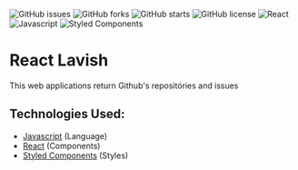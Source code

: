 ![GitHub issues](https://img.shields.io/github/issues/programador404/Github-Explorer)
![GitHub forks](https://img.shields.io/github/forks/programador404/Github-Explorer)
![GitHub starts](https://img.shields.io/github/stars/programador404/Github-Explorer)
![GitHub license](https://img.shields.io/github/license/programador404/Github-Explorer)
![React](https://img.shields.io/badge/React-components-orange)
![Javascript](https://img.shields.io/badge/Javascript-Language-yellow)
![Styled Components](https://img.shields.io/badge/StyledComponents-Styles-blue)

# React Lavish
This web applications return Github's repositóries and issues

## Technologies Used:
- [Javascript](https://developer.mozilla.org/pt-BR/docs/Web/JavaScript) (Language)
- [React](https://pt-br.reactjs.org/) (Components)
- [Styled Components](https://styled-components.com/) (Styles)
